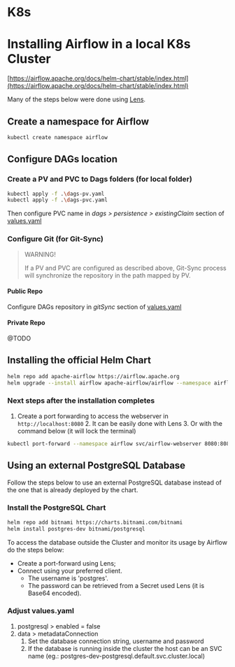 # K8s

# Installing Airflow in a local K8s Cluster

[https://airflow.apache.org/docs/helm-chart/stable/index.html](https://airflow.apache.org/docs/helm-chart/stable/index.html)

Many of the steps below were done using [Lens](https://k8slens.dev/).

## Create a namespace for Airflow
```bash
kubectl create namespace airflow 
```

## Configure DAGs location

### Create a PV and PVC to Dags folders (for local folder)

```bash
kubectl apply -f .\dags-pv.yaml
kubectl apply -f .\dags-pvc.yaml
```

Then configure PVC name in _dags > persistence > existingClaim_ section of [values.yaml](values.yaml)

### Configure Git (for Git-Sync)

> WARNING!
>
> If a PV and PVC are configured as described above, Git-Sync process will synchronize the repository in the path mapped
> by PV.

#### Public Repo

Configure DAGs repository in _gitSync_ section of [values.yaml](values.yaml)

#### Private Repo

@TODO

## Installing the official Helm Chart

```bash
helm repo add apache-airflow https://airflow.apache.org
helm upgrade --install airflow apache-airflow/airflow --namespace airflow --create-namespace -f values.yaml
```

### Next steps after the installation completes

1. Create a port forwarding to access the webserver in `http://localhost:8080`
   2. It can be easily done with Lens
   3. Or with the command below (it will lock the terminal) 
 
```bash
kubectl port-forward --namespace airflow svc/airflow-webserver 8080:8080
```

## Using an external PostgreSQL Database

Follow the steps below to use an external PostgreSQL database instead of the one that is already deployed by the chart.

### Install the PostgreSQL Chart

```bash
helm repo add bitnami https://charts.bitnami.com/bitnami
helm install postgres-dev bitnami/postgresql
```

To access the database outside the Cluster and monitor its usage by Airflow do the steps below:

- Create a port-forward using Lens;
- Connect using your preferred client.
  - The username is 'postgres'.
  - The password can be retrieved from a Secret used Lens (it is Base64 encoded).

### Adjust values.yaml

1. postgresql > enabled = false
2. data > metadataConnection
   1. Set the database connection string, username and password
   2. If the database is running inside the cluster the host can be an SVC name (eg.: postgres-dev-postgresql.default.svc.cluster.local)
